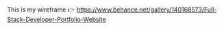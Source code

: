 This is my wireframe 👉 https://www.behance.net/gallery/140168573/Full-Stack-Developer-Portfolio-Website
